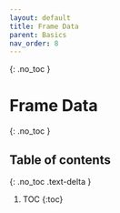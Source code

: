 ```yaml
---
layout: default
title: Frame Data
parent: Basics
nav_order: 8
---
```


{: .no_toc }
# Frame Data

{: .no_toc }
## Table of contents
{: .no_toc .text-delta }

1. TOC
{:toc}

